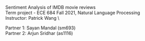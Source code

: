 Sentiment Analysis of IMDB movie reviews \
Term project - ECE 684 Fall 2021, Natural Language Processing \
Instructor: Patrick Wang \

Partner 1: Sayan Mandal (sm693) \
Partner 2: Arjun Sridhar (as1116)